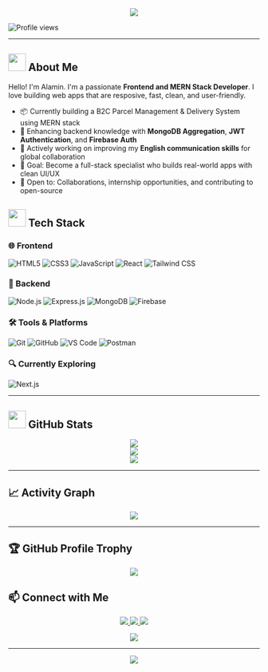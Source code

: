 <div align="center">
  <img src="https://capsule-render.vercel.app/api?type=waving&color=gradient&height=200&section=header&text=MD.%20Alamin&fontSize=40&fontColor=fff&animation=fadeIn&fontAlignY=38&desc=Frontend%20Developer%20|%20MERN%20Enthusiast&descAlignY=51&descAlign=62"/>
</div>

<p>
  <img src="https://komarev.com/ghpvc/?username=md-alamin2&label=Profile%20views&color=38BDF8&style=flat-square" alt="Profile views" />
</p>

---

## <img src="https://user-images.githubusercontent.com/74038190/212284087-bbe7e430-757e-4901-90bf-4cd2ce3e1852.gif" width="35"> About Me
<p>
  Hello! I'm Alamin. I'm a passionate <b>Frontend and MERN Stack Developer</b>. I love building web apps that are resposive, fast, clean, and user-friendly. 
</p>

- 📦 Currently building a B2C Parcel Management & Delivery System using MERN stack  
- 🔐 Enhancing backend knowledge with **MongoDB Aggregation**, **JWT Authentication**, and **Firebase Auth**  
- 💬 Actively working on improving my **English communication skills** for global collaboration  
- 🎯 Goal: Become a full-stack specialist who builds real-world apps with clean UI/UX
- 🤝 Open to: Collaborations, internship opportunities, and contributing to open-source



## <img src="https://user-images.githubusercontent.com/74038190/212257454-16e3712e-945a-4ca2-b238-408ad0bf87e6.gif" width="35"> Tech Stack

<div>

### 🌐 Frontend
![HTML5](https://img.shields.io/badge/HTML5-E34F26?style=for-the-badge&logo=html5&logoColor=white)
![CSS3](https://img.shields.io/badge/CSS3-1572B6?style=for-the-badge&logo=css3&logoColor=white)
![JavaScript](https://img.shields.io/badge/JavaScript-F7DF1E?style=for-the-badge&logo=javascript&logoColor=black)
![React](https://img.shields.io/badge/React-20232A?style=for-the-badge&logo=react&logoColor=61DAFB)
![Tailwind CSS](https://img.shields.io/badge/Tailwind_CSS-38B2AC?style=for-the-badge&logo=tailwind-css&logoColor=white)

### 🔧 Backend
![Node.js](https://img.shields.io/badge/Node.js-339933?style=for-the-badge&logo=node.js&logoColor=white)
![Express.js](https://img.shields.io/badge/Express.js-000000?style=for-the-badge&logo=express&logoColor=white)
![MongoDB](https://img.shields.io/badge/MongoDB-4EA94B?style=for-the-badge&logo=mongodb&logoColor=white)
![Firebase](https://img.shields.io/badge/Firebase-FFCA28?style=for-the-badge&logo=firebase&logoColor=white)

### 🛠 Tools & Platforms
![Git](https://img.shields.io/badge/Git-F05032?style=for-the-badge&logo=git&logoColor=white)
![GitHub](https://img.shields.io/badge/GitHub-181717?style=for-the-badge&logo=github&logoColor=white)
![VS Code](https://img.shields.io/badge/VS_Code-007ACC?style=for-the-badge&logo=visual-studio-code&logoColor=white)
![Postman](https://img.shields.io/badge/Postman-FF6C37?style=for-the-badge&logo=postman&logoColor=white)

### 🔍 Currently Exploring
![Next.js](https://img.shields.io/badge/Next.js-000000?style=for-the-badge&logo=next.js&logoColor=white)

---


## <img src="https://user-images.githubusercontent.com/74038190/212284158-e840e285-664b-44d7-b79b-e264b5e54825.gif" width="35"> GitHub Stats

<p align="center">
  <img src="https://github-readme-stats.vercel.app/api?username=md-alamin2&show_icons=true&hide_border=true&theme=tokyonight&count_private=true" />
  <br/>
  <img src="https://streak-stats.demolab.com?user=md-alamin2&theme=tokyonight&hide_border=true" />
  <br/>
  <img src="https://github-readme-stats.vercel.app/api/top-langs/?username=md-alamin2&layout=compact&theme=tokyonight&hide_border=true" />
</p>

---

## 📈 Activity Graph

<p align="center">
  <img src="https://github-readme-activity-graph.vercel.app/graph?username=md-alamin2&theme=github-compact&area=true&hide_border=true" />
</p>

---


## 🏆 GitHub Profile Trophy
<p align="center">
  <img src="https://github-profile-trophy.vercel.app/?username=md-alamin2&theme=onedark&row=1&margin-w=10" />
</p>

## 📫 Connect with Me
<p align="center">
  <a href="https://www.facebook.com/alamin.akash.7399" target="_blank">
    <img src="https://img.shields.io/badge/Facebook-1877F2?style=for-the-badge&logo=facebook&logoColor=white" />
  </a>
  <a href="https://www.linkedin.com/in/md-al-amin-7a191b339/" target="_blank">
    <img src="https://img.shields.io/badge/LinkedIn-0077B5?style=for-the-badge&logo=linkedin&logoColor=white" />
  </a>
  <a href="mailto:mdalamin22671@gmail.com" target="_blank">
    <img src="https://img.shields.io/badge/Gmail-D14836?style=for-the-badge&logo=gmail&logoColor=white" />
  </a>
</p>




<div align="center">
  <img src="https://capsule-render.vercel.app/api?type=waving&color=0:E1EAFC,100:F6D5F7&height=120&section=footer&animation=fadeIn"/>
</div>

---

<p align="center">
  <img src="https://readme-typing-svg.herokuapp.com?font=Fira+Code&size=16&duration=4000&pause=3000&color=38BDF8&center=true&vCenter=true&width=500&lines=💻+Happy+Coding!;Thanks+for+visiting+my+profile!;Let's+build+something+awesome+together!" />
</p>
